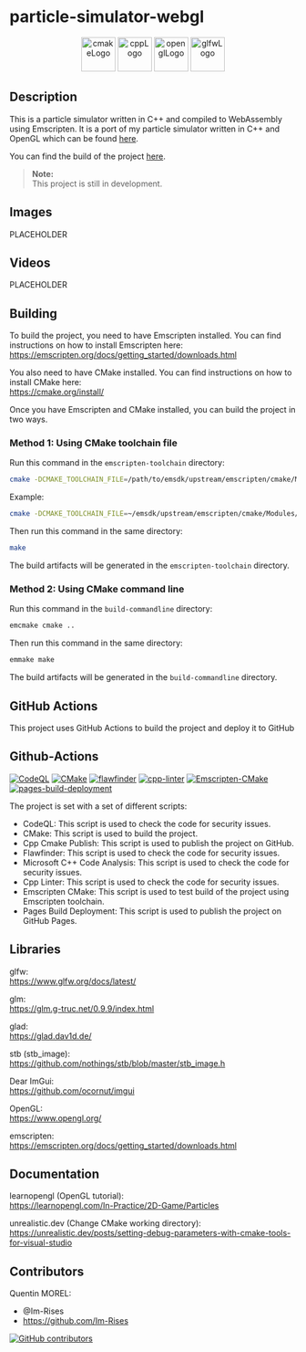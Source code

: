# particle-simulator-webgl

<p align="center">
      <img src="https://user-images.githubusercontent.com/59691442/183268126-b3d19e66-8f2d-463a-805e-ae6ef7cc6c01.png" alt="cmakeLogo" style="height:60px;"/>
      <img src="https://img.shields.io/badge/C%2B%2B-00599C?style=for-the-badge&logo=c%2B%2B&logoColor=white" alt="cppLogo" style="height:60px;"/>
      <img src="https://img.shields.io/badge/OpenGL-FFFFFF?style=for-the-badge&logo=opengl" alt="openglLogo" style="height:60px;"/>
      <img src="https://user-images.githubusercontent.com/59691442/190315147-ec9dc33f-0090-4f0d-98ab-514eb1463e01.png" alt="glfwLogo" style="height:60px;"/>

</p>

## Description

This is a particle simulator written in C++ and compiled to WebAssembly using
Emscripten. It is a port of my particle simulator written in C++ and OpenGL which can be found [here](https://github.com/Im-Rises/ParticleSimulator).

You can find the build of the project [here](https://im-rises.github.io/particle-simulator-webgl/).

> **Note:**   
> This project is still in development.

## Images

PLACEHOLDER

## Videos

PLACEHOLDER

## Building

To build the project, you need to have Emscripten installed. You can find
instructions on how to install Emscripten here:  
<https://emscripten.org/docs/getting_started/downloads.html>

You also need to have CMake installed. You can find instructions on how to
install CMake here:  
<https://cmake.org/install/>

Once you have Emscripten and CMake installed, you can build the project in two ways.

### Method 1: Using CMake toolchain file

Run this command in the `emscripten-toolchain` directory:

```bash
cmake -DCMAKE_TOOLCHAIN_FILE=/path/to/emsdk/upstream/emscripten/cmake/Modules/Platform/Emscripten.cmake -DCMAKE_BUILD_TYPE=Release ..
```

Example:

```bash
cmake -DCMAKE_TOOLCHAIN_FILE=~/emsdk/upstream/emscripten/cmake/Modules/Platform/Emscripten.cmake -DCMAKE_BUILD_TYPE=Release ..
```

Then run this command in the same directory:

```bash
make
```

The build artifacts will be generated in the `emscripten-toolchain` directory.

### Method 2: Using CMake command line

Run this command in the `build-commandline` directory:

```bash
emcmake cmake ..
```

Then run this command in the same directory:

```bash
emmake make
```

The build artifacts will be generated in the `build-commandline` directory.

## GitHub Actions

This project uses GitHub Actions to build the project and deploy it to GitHub

## Github-Actions

[![CodeQL](https://github.com/Im-Rises/particle-simulator-webgl/actions/workflows/codeql.yml/badge.svg?branch=main)](https://github.com/Im-Rises/particle-simulator-webgl/actions/workflows/codeql.yml)
[![CMake](https://github.com/Im-Rises/particle-simulator-webgl/actions/workflows/cmake.yml/badge.svg?branch=main)](https://github.com/Im-Rises/particle-simulator-webgl/actions/workflows/cmake.yml)
[![flawfinder](https://github.com/Im-Rises/particle-simulator-webgl/actions/workflows/flawfinder.yml/badge.svg?branch=main)](https://github.com/Im-Rises/particle-simulator-webgl/actions/workflows/flawfinder.yml)
[![cpp-linter](https://github.com/Im-Rises/particle-simulator-webgl/actions/workflows/cpp-linter.yml/badge.svg?branch=main)](https://github.com/Im-Rises/particle-simulator-webgl/actions/workflows/cpp-linter.yml)
[![Emscripten-CMake](https://github.com/Im-Rises/particle-simulator-webgl/actions/workflows/emscripten-cmake.yml/badge.svg)](https://github.com/Im-Rises/particle-simulator-webgl/actions/workflows/emscripten-cmake.yml)
[![pages-build-deployment](https://github.com/Im-Rises/particle-simulator-webgl/actions/workflows/pages/pages-build-deployment/badge.svg)](https://github.com/Im-Rises/particle-simulator-webgl/actions/workflows/pages/pages-build-deployment)

The project is set with a set of different scripts:

- CodeQL: This script is used to check the code for security issues.
- CMake: This script is used to build the project.
- Cpp Cmake Publish: This script is used to publish the project on GitHub.
- Flawfinder: This script is used to check the code for security issues.
- Microsoft C++ Code Analysis: This script is used to check the code for security issues.
- Cpp Linter: This script is used to check the code for security issues.
- Emscripten CMake: This script is used to test build of the project using Emscripten toolchain.
- Pages Build Deployment: This script is used to publish the project on GitHub Pages.

## Libraries

glfw:  
<https://www.glfw.org/docs/latest/>

glm:  
<https://glm.g-truc.net/0.9.9/index.html>

glad:  
<https://glad.dav1d.de/>

stb (stb_image):  
<https://github.com/nothings/stb/blob/master/stb_image.h>

Dear ImGui:  
<https://github.com/ocornut/imgui>

OpenGL:  
<https://www.opengl.org/>

emscripten:  
<https://emscripten.org/docs/getting_started/downloads.html>

## Documentation

learnopengl (OpenGL tutorial):  
<https://learnopengl.com/In-Practice/2D-Game/Particles>

unrealistic.dev (Change CMake working directory):  
<https://unrealistic.dev/posts/setting-debug-parameters-with-cmake-tools-for-visual-studio>

## Contributors

Quentin MOREL:

- @Im-Rises
- <https://github.com/Im-Rises>

[![GitHub contributors](https://contrib.rocks/image?repo=Im-Rises/particle-simulator-webgl)](https://github.com/Im-Rises/particle-simulator-webgl/graphs/contributors)
